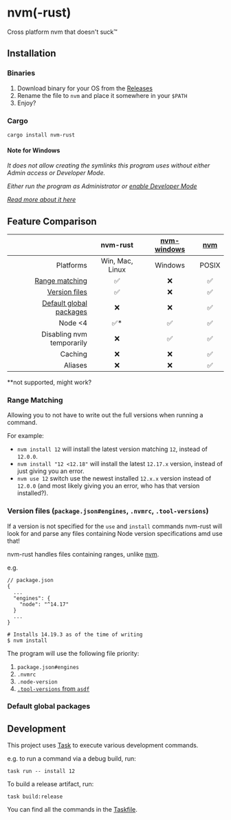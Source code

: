 # nvm(-rust)

Cross platform nvm that doesn't suck™

## Installation

### Binaries

1. Download binary for your OS from the [Releases](https://github.com/BeeeQueue/nvm-rust/releases)
2. Rename the file to `nvm` and place it somewhere in your `$PATH`
3. Enjoy?

### Cargo

```shell
cargo install nvm-rust
```

#### Note for Windows

_It does not allow creating the symlinks this program uses without either Admin access or Developer Mode._

_Either run the program as Administrator or [enable Developer Mode](https://docs.microsoft.com/en-us/windows/apps/get-started/enable-your-device-for-development#active-developer-mode)_

_[Read more about it here](https://blogs.windows.com/windowsdeveloper/2016/12/02/symlinks-windows-10)_

## Feature Comparison

|                                                                        |  **nvm-rust**   | [nvm-windows](https://github.com/coreybutler/nvm-windows) | [nvm](https://github.com/nvm-sh/nvm) |
|-----------------------------------------------------------------------:|:---------------:|:---------------------------------------------------------:|:------------------------------------:|
|                                                              Platforms | Win, Mac, Linux |                          Windows                          |                POSIX                 |
|                                      [Range matching](#range-matching) |        ✅        |                             ❌                             |                  ✅                   |
| [Version files](#version-files-packagejsonengines-nvmrc-tool-versions) |        ✅        |                             ❌                             |                  ✅                   |
|                    [Default global packages](#default-global-packages) |       ❌        |                             ❌                             |                  ✅                   |
|                                                                Node <4 |       ✅*        |                             ✅                             |                  ✅                   |
|                                              Disabling nvm temporarily |        ❌        |                             ✅                             |                  ✅                   |
|                                                                Caching |        ❌        |                             ❌                             |                  ✅                   |
|                                                                Aliases |        ❌        |                             ❌                             |                  ✅                   |

**not supported, might work?

### Range Matching

Allowing you to not have to write out the full versions when running a command.

For example:

- `nvm install 12` will install the latest version matching `12`, instead of `12.0.0`.
- `nvm install "12 <12.18"` will install the latest `12.17.x` version, instead of just giving you an error.
- `nvm use 12` switch use the newest installed `12.x.x` version instead of `12.0.0` (and most likely giving you an error, who has that version installed?).

### Version files (`package.json#engines`, `.nvmrc`, `.tool-versions`)

If a version is not specified for the `use` and `install` commands nvm-rust will look for and parse any files containing Node version specifications amd use that!

nvm-rust handles files containing ranges, unlike [nvm](https://github.com/nvm-sh/nvm).

e.g.

```
// package.json
{
  ...
  "engines": {
    "node": "^14.17"
  }
  ...
}

# Installs 14.19.3 as of the time of writing
$ nvm install
```

The program will use the following file priority:

1. `package.json#engines`
2. `.nvmrc`
3. `.node-version`
4. [`.tool-versions` from `asdf`](https://asdf-vm.com/guide/getting-started.html#local)

### Default global packages


## Development

This project uses [Task](https://taskfile.dev/installation) to execute various development commands.

e.g. to run a command via a debug build, run:

```shell
task run -- install 12
```

To build a release artifact, run:

```shell
task build:release
```

You can find all the commands in the [Taskfile](./Taskfile.yml).
